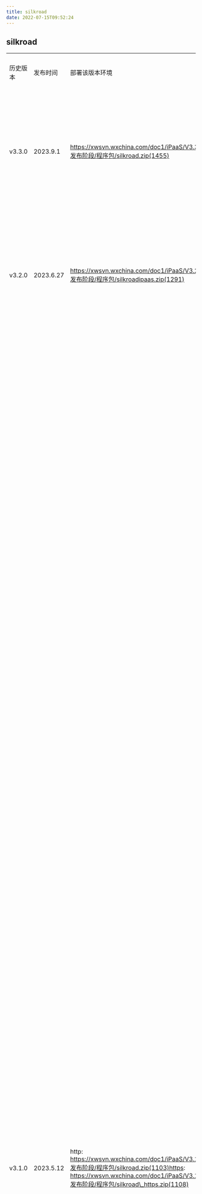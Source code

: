 ```yaml
---
title: silkroad
date: 2022-07-15T09:52:24
---
```


## silkroad

||||||
|---|---|---|---|---|
|历史版本|发布时间|部署该版本环境|下载路径|服务说明|
|v3.3.0|2023.9.1|https://xwsvn.wxchina.com/doc1/iPaaS/V3.3/5.发布阶段/程序包/silkroad.zip(1455)|新功能优化集成流测试用例列表按钮交互meta增加版本信息集成流调试用例列表优化#10761前端，API日志列表优化#10630集成流调试用例列表优化，去掉终止运行#10761集成流调试用例列表优化，增加防抖#10761api日志列表优化#10630预研集成流测试用例优化个人信息，优化建议，当环境名比较长的时候，可以省略号显示，否则整个显示左移了#10971|
|v3.2.0|2023.6.27|https://xwsvn.wxchina.com/doc1/iPaaS/V3.2/5.发布阶段/程序包/silkroadipaas.zip(1291)|新功能新增API点击“保存”，应该新增的API为启用状态，则前端传参不对#4592分配API详情，由于后端实现了半小时，建议前端加上此选项#10351api日志详情跳转增加version，直接跳转到集成流日志详情api调用日志#9746【前端】更改前端集成流应用标识#9589根据新增需求描述增加进度条操作历史记录生产环境不显示修复缺陷面包屑统一最大宽度250px#37046|
|v3.1.0|2023.5.12|http: https://xwsvn.wxchina.com/doc1/iPaaS/V3.1/5.发布阶段/程序包/silkroad.zip(1103)https: https://xwsvn.wxchina.com/doc1/iPaaS/V3.1/5.发布阶段/程序包/silkroad\_https.zip(1108)|新功能条件迭代增加actionID运行时协议增加连接器相关信息循环连接器#8155【前端】集成流调试保存优化#9033集成流有切换json功能的参数输出组件，默认显示json格式集成流-条件行为逻辑符号修改增加项目初始化时间console.timecodemirror替换Monaco+打包优化全局参数能够自动带出JSON格式预研codemirror替换Monaco方案连接设置render组件优化集成流-数据库查询，协议中查询全部字段时带上字段类型集成流-http连接，协议中url不需要baseURI前缀webpack打包开启filesystem缓存集成流-数据库查询，协议中查询字段带上字段类型集成流-新条件行为，左值key增加${}条件选择组件和参数选择组件加入silu部分全局注册组件表达式组件和输出列表组件加入silu部分全局注册组件优化全局组件和silu部分组件优化lodash为business-widget组件添加魔法注释为connector组件添加魔法注释为log-connector组件添加魔法注释为connector，business-widget组件添加魔法注释为router组件添加魔法注释为widget组件添加魔法注释为ConnectorDirector添加魔法注释monaco打包优化注释补充.eslintrc.js表达式编辑器函数功能及搜索功能#8159补充部分方法注释全局样式优化promiseCache完善连接器测试运行-未预填参数-节点报错问题修改#8673集成流-脚本编辑器，移除类型切换，锁定类型为javascriptvxe-table相关组件层级初始化调整合并basic-view与useValidator优化集成流-测试用例，JSON展示组件统一增加美化功能#8492集成流-数据库查询，查询全部字段时，协议输出search:nullbasic-connector closeDrawer方法回调优化完成集成流-表达式组件函数功能#8159【数据转换-对象修改】添加枚举时，没有对枚举项中的三个字段长度进行校验#29954集成流-预研重构条件选择行为，增加校验能力数据库更新连接器#8396集成流-字段选择器组件高度调整数据库插入增加从对象快捷添加字段功能集成流-字段选择器组件修改，支持搜索集成流-预研重构条件选择行为数据库插入连接器#8396数据库插入校验补全#8396安装并引入pinia项目引入pinia数据库插入，旧协议兼容添加accountStorage数据库插入，后端协议组装表达式协议输出拼接调整集成流-表达式语法校验添加链接账号数据的全局store添加连接账号列表数据缓存数据库插入(未完成)集成流-预研表达式插入函数增加数据转换删除逻辑数据转换增加刷新功能增加属性可编辑性校验数据转换增加错误校验增加子表达式支持集成流-全局参数交互优化集成流行为，参数输出组件，参数选择组件引用更改数据转换增加切换时，弹窗提示修复大数字类型溢出问题数据转换增加接口对接集成流-数据库查询连接器偏移量、分页参数修改集成流-数据库查询连接器开发)错误提示完善)集成流-数据库查询连接器开发)逻辑运算符命名修改，排序字段提示)输出参数组件更换集成流-数据库查询连接器开发)distinct修正，调试查询数量修正)集成流-数据库查询连接器开发)输出表格优化)参数列表优化改造更新连接器图标库文件td-input组件添加input属性扩展集成流-数据库查询连接器开发)字段选择勾选搜索功能)集成流-mytemplate增加cacheFetchValue集成流-行为面板缓存宽度集成流-节点样式微调集成流-组件结构注释补充库升级兼容修复部分库升级版本集成流-按钮组件样式统一调整部分库锁定版本集成流-数据库查询连接器开发)部分组件懒加载)types/codemirror锁定版本数据编辑增加输出联动集成流-数据库查询连接器开发)fetchValue缓存)对象编辑新增特性支持连接选择组件添加编辑连接功能集成流-数据库查询连接器开发)行为字段校验，表字段搜索)参数列表中，如果有参数的值是null，会导致无法识别其类型而不能被使用，实际配置过程中其实并不需要这么严格控制，可以直接放开选择，不用过滤。#7713development增加生产环境api代理端口修改数据转换初步保存集成流，参数列表优化完成http连接器v3.1版本调整，并实现多版本的代码架构集成流-数据库查询连接器开发)表格tooltips)集成流-数据库查询连接器开发)数据联动优化)animation-page-view滚动条修改useListOperation，useTable补充注释修正picker-box样式问题添加HTTP连接配置添加http连接配置连接选择控件添加change事件集成流-数据库查询连接器开发)多表查询校验)集成流-数据库查询连接器开发)查询字段校验，滚动条修正)集成流-数据库查询连接器开发)字段校验)集成流-数据库查询连接器开发)多表查询-查询条件，多表查询-字段排序)集成流-数据库查询连接器开发)多表查询-查询字段，多表查询-关联字段)集成流-数据库查询连接器开发)数据缓存优化)集成流-数据库查询连接器开发)查询条件)集成流-数据库查询连接器开发)数据缓存)集成流-数据库查询连接器开发)多表)集成流-数据库查询连接器开发)组件命名修改，运行参数设置)condition-selector组件改造集成流-数据库查询连接器开发)排序字段图标)集成流-数据库查询连接器开发)排序字段)集成流-数据库查询连接器开发)查询字段表格、查询数据量、查询起始位置)useTable增加表格多选功能，调整单选功能字段名开发环境端口修改预研数据库查询集成流连接器开发登录增加回车监听账号选择组件入参优化添加了连接配置模板和http连接配置的基本结构代码增加超时回退到登录页warning代码优化，修正错误引用，过时deep写法webpack5升级改造预研全局参数设置页面优化改造修复缺陷解决循环日志显示问题#36150解决条件分支日志运行异常的问题#36025解决循环中存在连接器时删除循环的提示语错误问题#35750统一查询条件的提示#29523优化集成流的URL过长问题#28723|
|v3.0.0|2023.1.16|https://xwsvn.wxchina.com/doc1/iPaaS/V3.0/5.发布阶段/程序包/silkroad\_http.zip(848) (http版:调用的中心认证接口是http协议的）https://xwsvn.wxchina.com/doc1/iPaaS/V3.0/5.发布阶段/程序包/silkroad.zip(849) (https版本:调用的中心认证接口是https协议的)|由于iPaaS平台v3.0不向前兼容，因此新项目使用ipaas，建议直接上v3.0。新功能优化api loading逻辑取消element-ui dropdown列表自带的隐式滚动条连接器发布逻辑修正【前端】 集成流导入导出#7269修改getByAdapter接口命名删除旧http-requestor-connector代码删除旧script-editor目录及相关文件删除connector/detail目录修正detail目录路径引用连接器详情删除行为后更新发布状态集成流行为节点图标更新逻辑http及script行为调试接口增加versionaction-info修改为全局组件，修正入参校验功能集增加clear方法集成流加密算法增加rsa成功与失败:需要在发布时校验成功与失败节点配置是否有误#7206连接器列表添加更新状态表达式标签样式调整新增连接器版本增加baseVersion入参连接器详情版本列表样式调整修正树形表格父节点引用选项设置入参提示改成value:label版本禁止修改连接器新增之后，调整至对应详情页删除版本后自动选择其他版本连接器详情启用停用更新连接器版本列表连接器面包屑返回列表页面增加参数优化连接器详情保存按钮loading状态修复连接器详情发布禁用状态逻辑修复集成流逻辑组件图标预研数据请求loading效果合并表格功能集优化集成流选择行为搜索框优化popper弹层显示优化暂时移除路由缓存，修正行为详情入参问题集成流行为选择支持选择版本集成流行为节点图标显示修改对接集成流对接新版本列表、连接器列表、行为列表接口增加集成流修改基本信息路由动画修改成淡入淡出，取消位移部分增加连接设置返回为空时，表示没有连接设置逻辑基础连接器编辑行为行为详情查询增加版本参数集成流画布 - 支持更换触发节点#7194对接集成流账号接口触发行为入参表格，增加切换类型时二次确认列表操作功能集支持树形结构列表操作方法输入框全局样式颜色调整连接器发布二次确认对接连接器设置图标优化iconfont 增加对base64图标支持、兼容新旧数据删除连接器行为逻辑补充更新连接配置页面到侧边栏根据最新的原型调整了日志列表页的显示连接器分类字段统一修改接入修改基础信息接口、新增图标上传控件连接器版本删除文案修改行为详情校验逻辑及提示调整连接器详情tabs样式调整连接器详情资源下载接口url更改连接器详情版本列表更新时间显示调整及发布按钮点击逻辑调整连接器详情接口对接调整对接了连接器列表获取连接器分类的接口 feature: 初步完成了连接配置页面整体流程的对接连接器详情启用判断修改版本信息dialog优化接入分类接口、修复版本新增接口报错问题连接器详情发布逻辑需求调整及对接连接器发布连接器详情版本切换交互修改对接基准版本接口优化路由信息、调整新增连接器面包屑连接器详情页面样式优化优化版本更新出错时，页面UI交互全局组件通用类注释补充主色按钮全局样式调整二次确认弹窗样式调整删除连接器确认弹窗样式优化新增版本接入保存行为搜索逻辑修正连接器详情路由key调整更新基础数据，增加对接新增版本接入面包屑新增连接流程基本打通连接器详情编辑基本信息对接连接器列表页切换为改造后的新页面新的连接配置列表页完成列表查询接口对接连接器详情异常定义修正连接器详情编辑版本对接连接器详情对接新增版本和更新资源调整连接器详情页面细节增加版本更新UI 、对接版本更新接口更新iconfont连接器资源下载对接连接器设置部分接口对接运行时协议新增入参声明字段增加新增资源和新增版本相关UI对接版本接口、插件接口、更新连接器接口新增流程增加交互联动连接器详情部分接口对接连接器详情面包屑预研改造接入列表筛选接口集成流列表接入排序接口面包屑预研改造新连接器页面添加新建页面跳转添加连接配置页面日志页面添加入参搜索 feature: 日志页面添加刷新功能 feature: 连接器列表页面改造连接器详情完善连接器新增流程UI 相关提交触发行为详情预研执行行为详情完善选项表格组件增加拖拽功能数据输入控件类型重构预研主题样式注释重构触发行为详情编辑重构行为详情编辑tooltips组件重构优化文本加密增加data数据结构调整popper组件元素层级结构预研连接器详情添加连接器列表tab字段选择高度调整调整列表部分样式修改basic-view边框为伪类边框集成流部分接口对接提交优化集成流接口调用逻辑脚本协议输出去除input输入框及按钮通用样式增加4px圆角全局通用样式抽取优化连接器图标获取方法集成流节点图标及标题同步增加menu相关功能数据集合并，数据集过滤，列表失效字段校验数据集过滤字段校验数据集合并字段失效校验http requestor暂时屏蔽校验自动跳转逻辑连接器搜索样式修改退出登录修改跳转到数智平台登录相关storage修改为localStorage配置平台-登录-租户选择#3134集成流节点校验触发优化集成流接入三级日志集成流列表增加面包屑联动增加应用新增、应用修改http requestor: 有设置参数，但设置参数页面没有显示输入框。#25031集成流列表改造，增加应用、新增相关接口接入调整脚本连接器代码结构初步提交集成流列表改造调整依赖校验代码结构错误节点背景颜色调整集成流节点依赖校验预研template添加节点依赖校验脚本调试入参格式修改集成流发布校验预研基础连接器-kafka-Consumer feature: 基础连接器-kafka-Producer加密助手，输出名称的字段，需随着所选操作进行变化连接器校验错误节点变为红色边框basic-connector记录校验信息对接统一登录完成修正triggerCtrl连接器删除isOpenDrawer相关代码集成流保存时保存当前面板内容优化连接器面板Controller引入表达式前缀修改数据集合并，数据集筛选类型注册修正数据集合并，数据集筛选描述改为动态template连接器优化初步调整主页样式数据集筛选支持Map,List选择'='连接器节点删除时自动关闭面板数据集筛选fetchProtocolValue增加input包裹连接器节点设置-数据转换-数据集筛选#6816预研数据集筛选测试用adapter去除加密助手加密助手完善定时器cron选择器隐藏语言切换按钮参数选择面板改造预研对象数据集合并预研通用选择器tag显示修复日志连接器弹出问题，增加连接器loading注解连接器模板完善加密助手连接器预研节点切换时触发连接器表单保存连接器drawer优化连接器模板完成3.0版本定时器的开发sl-popper入参优化param-list el-dialog修改成vxe-dialog连接器弹窗drawer改造连接器基类添加关闭时销毁多行编辑器dialog使用vxe-model修复缺陷连接配置 -- 列表改成默认折叠，点击再展开连接配置 -- 新增连接，版本列表应该要过滤没有连接设置的版本。#26839定时器隐藏版本说明、HTTP监听器添加版本说明#26675对集成流进行修改后中再次发布执行失败的集成流在集成日志列表中没有展示版本号#26641节点行为选择:关于节点行为选择优化的几个问题#26675集成流:添加完连接配置后再次点击“添加新账号”连接名称字段就给出报错提示#26825集成流:添加连接选择后下拉选择刚新增的连接配置，页面给出连接选择为空的提示#26823连接配置 -- 新增/编辑连接，密码框，没有眼睛这个功能。#26715新建集成流时，打开一个需要选择连接配置的节点，点击“添加新连接”，接口报错#26665连接器列表 -- 根据权限控制tab的显示#25643连接配置 -- 新增连接，版本，需要默认补充V#26730连接配置 -- 默认选中最新版本#26300修复更改连接器名称保存后替换了行为名称的问题#25355连接配置 -- 列表，没有帐号数据的连接器不要在列表上显示。#26720解决了集成流编辑节点弹窗头部文字过长的问题#26557集成流 -- 插件名称，插件跟面板的显示不太合理。#25355连接配置 -- 列表中没有数据就不显示空的列表集成流日志:点击各个集成流的状态，进入到的应该是集成流的运行详情#26704集成流日志:在集成流日志页面，根据入参查询数据，没有传输入的入参值过去#26700集成流日志 - 在集成流日志页面，根据入参查询数据，没有传输入的入参值过去#26700连接器 -- 主列表，卡片时无法显示是否私有。#26610连接器 -- 主列表，查询，从详情页面返回后没有保留查询条件。#26612连接状态，当不是已失效的时候是不是也显示个状态，总比空着好？#26554集成流日志列表页面上方的日志基本信息，平均耗时单位没有做出对应的变化#26694集成流日志:运行中的数据，运行耗时字段取值根据原型应该为“--”#26692集成流日志:集成流日志列表页面，第二次查询刷新后页码不是从首页开始#26643集成流日志列表中，运行中的集成流不能查看详情的提示语要和其他提示语风格一致#26644集成流日志:状态为失败重试、超时重试的数据，后面不应该还有重试按钮#26645连接配置 -- 1. 切换版本会重复添加配置 2. 删除账号和密码输入#26300点击集成流日志页面的应用目录名回到集成流列表页面页面没有选中对应的集成应用#26582【连接器】主列表，卡片，系统管理员还是可以点击私有数据进行编辑。#26611密码这种控件的icon是不是应该有睁眼，闭眼。#26486连接器列表 -- 不可用时不能点击更多按钮#26445集成流日志:在集成流详情页面，跳转到日志页面，集成流日志页面没有层级展示#26549【连接配置】新增连接，页头显示与原型有点不一致。#26561【连接配置】新增连接，所属连接器显示问题。 fix(#26482): 【连接配置】列表，最近更新没有数据。 fix(#26543): 【连接配置】新增连接，所属连接器显示问题。 fix(#26544): 【连接配置】新增连接，重选所属连接器时，其他数据的联动问题。 fix(#26546): 【连接配置】列表，删除连接器，删除后建议有提示语。 fix(#26561): 【连接配置】新增连接，页头显示与原型有点不一致。#26480连接器列表 -- 文字换行问题 fix(#26482):【连接配置】列表，最近更新没有数据 fix(#26480): 【连接配置】新增连接，所属连接器显示问题。#26479【连接器】卡片，名称or描述长时，文字都显示出卡片了 fix(#26412): 列表，私有数据，按钮灰色，依然可以点击使用。 devfix: 连接配置列表页交互根据需求变更调整#26414【需求验证】连接器列表 - 功能 fix(#26267): 【需求验证】连接器列表 - UI#26286连接器列表按钮操作权限与改造前保持一致#25647kafka-Producer -- 显示输出字段的字段名称 fix(#25550): kafka-Producer -- 修复参数为raw时message改成传解析后的字符串 feature: 对接了重试接口 devfix: 连接器列表页样式微调 devfix: 侧边栏zindex数值调整#25505连接器列表页样式统一调整NTkafka连接器 -- Raw中的内容在切换到form后切换节点会丢失 fix(#25550): kafka-Producer -- Raw格式中存在系统参数保存后数据会丢失#25402kafka协议修改 -- input加多一层message字段存放用户添加的数据添加kafka协议的actiontypekafka-Producer:插件页面不应该显示和连接账号有关的数字#25345kafka -- 现保存后无法关闭弹窗#25314kafka-Producer -- 点击“确定”按钮有未填写完成的提示出现 fix(#25313): kafka-Producer -- 保存数据回显失败#25312基础连接器-kafka-消息发送:2个问题 fix(#25207): 基础连接器-kafka-消息接收:2个问题#25208定时器 -- 添加时间的弹窗点击取消按钮偶尔会出现提示的问题#24045定时器 -- 指定时间展示从三列变为了两列 fix: 定时器 -- 修改cron表达式组件文字描述#24942定时器 -- 选择的时间要按照时间的先后顺序进行排序 fix(#24641): 定时器 -- 选择的时间点不应该允许重复 fix(#24714): 定时器 -- 执行期限结束时间后面的边框看不到 fix(#24509): 定时器 -- 间隔以小时为单位，表达式出错#24199修复帐号选择组件双向绑定失效的问题定时器 -- 修复添加指定时间偶尔添加不成功的问题定时器 -- 指定时间cron表达式小时数转换错误#24208定时器 -- 添加的指定时间实现排序功能 fix(#24207): 定时器:Cron表达式编辑器的下面几个部分需要修改一下表述#24199定时器 - cron不设默认值，改为必传 fix(#24121): 定时器 - 间隔以“小时”为单位的表达式格式错误 fix(#24100): 定时器 - 月份没选时，点击查看近10次执行时间无报错提示 fix(#24095): 定时器 - 月份和天选中后取消必选提示 fix(#23982): 定时器 - Cron表达式错误#24161定时器 - 时间控件之间添加分割符号 fix(#23938): 定时器 - 最近10次传参允许时间为空 fix(#23941): 定时器 - 必填项校验问题 fix(#23945): 定时器 - 刷新按钮点击问题 fix(#23950): 定时器 - 按天选择提示 fix(#23957): 定时器 - 结束时间不能早于开始时间 fix(#23964): 定时器 - 日期禁用问题 fix(#23993): 定时器 - 周换行问题#23931取消cron表达式必填校验;fix(#23736):修复必填校验有误的问题#23734指定时间不能选择过去的时间 fix(#23734): 取消对开始时间和结束时间的校验#23736定时器——Corn表达式:结束时间不能选择 fix(#23745): 定时器——UI控件需修改高度，改成36 fix(#23741): 定时器——周期性触发:开始时间不能选择，当前时间节点之前的时间 fix(#23740): 定时器——指定时间触发:添加时间失灵 fix(#23739): 定时器——周期性触发5个问题 fix(#23736): 定时器——指定时间触发2个问题 fix(#23734): 定时器——Corn表达式的6个问题#23747时间选择开始时间调整为不能选择当前时间#23741|
|v2.2.0|2022.9.29|https://xwsvn.wxchina.com/doc1/iPaaS/V2.2/5.发布阶段/程序包/silkroadipaas.zip(436)|新功能全局注册NormalView, ExceptionView组件全局注册TriggerHeader组件行为连接器组件注册优化组件BasicConnector优化全局注册BasicConnector组件iconfont代码优化全局注册IconFont组件全局注册DynamicCtrl组件表达式切换增加提示优化HTTPRequesterController，添加版本号，补充附件参数提示说明编辑器单行tab键事件更改为失去焦点添加原生开发的下拉框组件及测试组件单行编辑器表达式切换功能优化HTTPRequesterController改造重写单选换行情况下的样式使用overlay模式实现标签账号增加脱敏控件支持全局注册basic-view，更改所有使用basic-view组件的引用还原HTTPRequesterController路径编辑器支持html语法节点配置二级页面返回组件执行行为搜索忽略大小写connector-footer全局注册useListOperation优化编辑器插入标签代码优化，无须修改源码连接器配置-参数赋值校验补全及优化预研连接器配置-参数赋值-参数赋值#6271common通用样式定义注入全局参数到集成流面板全局参数实现、同步调整参数列表param-table增加禁用predicate系统函数增加字段支持编辑器高度边框布局样式调整adapter?.icon逻辑封装修正action值为空脚本编辑器占满父盒子逻辑修改脚本编辑器支持设置高度脚本编辑器参数输入Map List类型支持json配置IDE-画布-触发和执行行为选择器交互优化#6168codemirror编辑器查找/替换功能补充脚本编辑器系统字段值过滤数据坤存储模式支持脚本编辑器校验功能补充数据库输出提示优化、运行增加控件校验脚本编辑器全屏功能及拖拽修改功能完成数据库更新脚本编辑器全屏模式脚本编辑器beelt模式兼容脚本编辑器附加参数编辑器javascript支持lint兼容脚本编辑器后端数据格式修改codemirror编辑器，代码折叠，提示补全，自动括号插件数据库新增删除模式支持sql脚本连接器语言识别预研javascript脚本连接器改造新增系统参数删除行为增加测试用例功能意见新增basic-connector补充注释silu模块公共组件全局注册数据库SQL模式增加校验基础连接器-数据库-SQL#6137基础组件增加helptext支持调整打包后资源依赖路径图标库升级、适配新图标库处理正常节点调整节点名称输入、备注相关UI带异常处理节点调整节点名称输入、备注相关UI开发集成流配置IDE节点复制和拖动功能#5912|
|v2.1.0|2022.7.15|https://xwsvn.wxchina.com/doc1/iPaaS/V2.1/5.发布阶段/程序包/silkroadipaas.zip(267)|新功能支持环境选择前端集成流输出结果优化#5486Stringmaker增加只读、不换行状态，增加选择节点之后，自动聚焦集成流管理:测试用例，按钮与原型实现不一致。#17509参数选择增加全部字段日志样式样式调整增加多行输入控件更改日志插件运行日志查看的编辑器为shell初步放开查看系统连接器的能力更新内置图标库更新集成流图标库测试用例 增加定时器执行功能日志增加多层循环支持集成流名称修改增加错误回调集成流增加标题显示集成流增加快速保存名称功能集成流循环增加index选择调整画布样式画布颜色调整测试用例弹窗优化集成流详情增加停用启用集成流详情返回的时候 设置为关闭子页行为入参配置增加字符串入参输入能力集成流增加停用启用提示集成流列表部分优化集成流详情:添加测试用例)初版)#5141集成流列表调整搜索样式新增搜索栏子组件保存协议新增字段增加整体日志查看内置图标库更新增加插件日志查看集成流日志:日志支持可视化#5140增加ContentType选择在body为raw模式下，自动将body里面的内容为字段从的选项进行包装统一节点路径生成、统一表达式转换前端新增系统组件:HTTP请求#4631前端添加系统组件:HTTP监听器#4630|